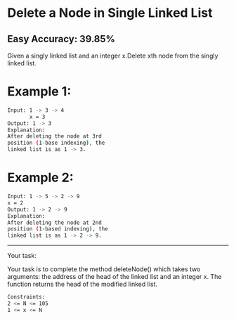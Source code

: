 # Delete a Node in Single Linked List

## Easy Accuracy: 39.85%


<p>Given a singly linked list and an integer x.Delete xth node from the singly linked list.</p>


# Example 1:

```bash
Input: 1 -> 3 -> 4 
       x = 3
Output: 1 -> 3
Explanation:
After deleting the node at 3rd
position (1-base indexing), the
linked list is as 1 -> 3. 
```

# Example 2:

```bash
Input: 1 -> 5 -> 2 -> 9 
x = 2
Output: 1 -> 2 -> 9
Explanation: 
After deleting the node at 2nd
position (1-based indexing), the
linked list is as 1 -> 2 -> 9.
```

<hr>

<span>Your task:</span> 
<p>Your task is to complete the method deleteNode() which takes two arguments: the address of the head of the linked list and an integer x. The function returns the head of the modified linked list.</p>

```bash
Constraints:
2 <= N <= 105
1 <= x <= N
```